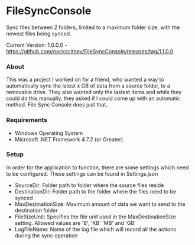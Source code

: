 # FileSyncConsole
Sync files between 2 folders, limited to a maximum folder size, with the newest files being synced.

Current Version: 1.0.0.0 - https://github.com/nockscitney/FileSyncConsole/releases/tag/1.1.0.0

### About
This was a project I worked on for a friend, who wanted a way to automatically sync the latest x GB of data from a source folder, to a removable drive.  They also wanted only the lastest items and while they could do this manually, they asked if I could come up with an automatic method.  File Sync Console does just that.

### Requirements
- Windows Operating System
- Microsoft .NET Framework 4.7.2 (or Greater)

### Setup
In order for the application to function, there are some settings which need to be configured.  These settings can be found in Settings.json

- SourceDir: Folder path to folder where the source files reside
- DestinationDir: Folder path to the folder where the files need to be synced
- MaxDestinationSize: Maximum amount of data we want to send to the destination folder
- FileSizeUnit: Specifies the file unit used in the MaxDestinationSize setting. Allowed values are 'B', 'KB' 'MB' and 'GB'
- LogFileName: Name of the log file which will record all the actions during the sync operation